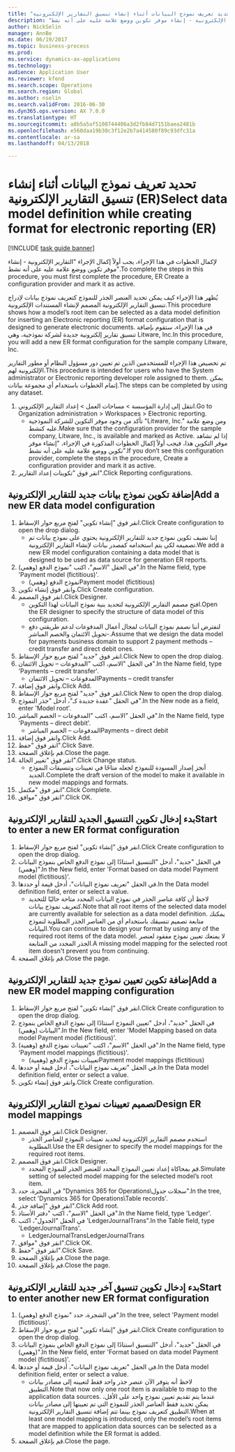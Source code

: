 ```yaml
--- 
title: "تحديد تعريف نموذج البيانات أثناء إنشاء تنسيق التقارير الإلكترونية (ER)"
description: "لإكمال الخطوات في هذا الإجراء، يجب أولاً إكمال الإجراء \"التقارير الإلكترونية - إنشاء موفر تكوين ووضع علامة عليه على أنه نشط‬\"."
author: NickSelin
manager: AnnBe
ms.date: 06/19/2017
ms.topic: business-process
ms.prod: 
ms.service: dynamics-ax-applications
ms.technology: 
audience: Application User
ms.reviewer: kfend
ms.search.scope: Operations
ms.search.region: Global
ms.author: nselin
ms.search.validFrom: 2016-06-30
ms.dyn365.ops.version: AX 7.0.0
ms.translationtype: HT
ms.sourcegitcommit: a8b5a5af5108744406a3d2fb84d7151baea2481b
ms.openlocfilehash: e560daa19b30c3f12e2b7a414580f89c93dfc31a
ms.contentlocale: ar-sa
ms.lasthandoff: 04/13/2018

---
```

# <a name="select-data-model-definition-while-creating-format-for-electronic-reporting-er"></a><span data-ttu-id="91d95-103">تحديد تعريف نموذج البيانات أثناء إنشاء تنسيق التقارير الإلكترونية (ER)</span><span class="sxs-lookup"><span data-stu-id="91d95-103">Select data model definition while creating format for electronic reporting (ER)</span></span>

[!INCLUDE [task guide banner](../../includes/task-guide-banner.md)]

<span data-ttu-id="91d95-104">لإكمال الخطوات في هذا الإجراء، يجب أولاً إكمال الإجراء "التقارير الإلكترونية - إنشاء موفر تكوين ووضع علامة عليه على أنه نشط‬".</span><span class="sxs-lookup"><span data-stu-id="91d95-104">To complete the steps in this procedure, you must first complete the procedure, ER Create a configuration provider and mark it as active.</span></span> 

<span data-ttu-id="91d95-105">يُظهر هذا الإجراء كيف يمكن تحديد العنصر الجذر للنموذج كتعريف نموذج بيانات لإدراج تنسيق التقارير الإلكترونية المصمم لإنشاء المستندات الإلكترونية.</span><span class="sxs-lookup"><span data-stu-id="91d95-105">This procedure shows how a model’s root item can be selected as a data model definition for inserting an Electronic reporting (ER) format configuration that is designed to generate electronic documents.</span></span> <span data-ttu-id="91d95-106">في هذا الإجراء، ستقوم بإضافة تنسيق تقارير إلكترونية جديدة لشركة نموذجية، وهي Litware, Inc.</span><span class="sxs-lookup"><span data-stu-id="91d95-106">In this procedure, you will add a new ER format configuration for the sample company Litware, Inc.</span></span> 

<span data-ttu-id="91d95-107">تم تخصيص هذا الإجراء للمستخدمين الذين تم تعيين دور مسؤول النظام أو مطور التقارير الإلكترونية لهم.</span><span class="sxs-lookup"><span data-stu-id="91d95-107">This procedure is intended for users who have the System administrator or Electronic reporting developer role assigned to them.</span></span> <span data-ttu-id="91d95-108">يمكن إتمام الخطوات باستخدام أي مجموعة بيانات.</span><span class="sxs-lookup"><span data-stu-id="91d95-108">The steps can be completed by using any dataset.</span></span>

1. <span data-ttu-id="91d95-109">انتقل إلى إدارة المؤسسة > مساحات العمل‬ > إعداد التقارير الإلكتروني‬.</span><span class="sxs-lookup"><span data-stu-id="91d95-109">Go to Organization administration > Workspaces > Electronic reporting.</span></span>
    * <span data-ttu-id="91d95-110">تأكد من وجود موفر التكوين للشركة النموذجية "Litware, Inc." ومن وضع علامة عليه كنشط.</span><span class="sxs-lookup"><span data-stu-id="91d95-110">Make sure that the configuration provider for the sample company, Litware, Inc., is available and marked as Active.</span></span> <span data-ttu-id="91d95-111">إذا لم تشاهد موفر التكوين هذا، فيجب أولاً إكمال الخطوات المذكورة في الإجراء، "إنشاء موفر تكوين ووضع علامة عليه على أنه نشط‬".</span><span class="sxs-lookup"><span data-stu-id="91d95-111">If you don’t see this configuration provider, complete the steps in the procedure, Create a configuration provider and mark it as active.</span></span>  
2. <span data-ttu-id="91d95-112">انقر فوق "تكوينات إعداد التقارير‬".</span><span class="sxs-lookup"><span data-stu-id="91d95-112">Click Reporting configurations.</span></span>

## <a name="add-a-new-er-data-model-configuration"></a><span data-ttu-id="91d95-113">إضافة تكوين نموذج بيانات جديد للتقارير الإلكترونية</span><span class="sxs-lookup"><span data-stu-id="91d95-113">Add a new ER data model configuration</span></span>
1. <span data-ttu-id="91d95-114">انقر فوق "إنشاء تكوين" لفتح مربع حوار الإسقاط‬.</span><span class="sxs-lookup"><span data-stu-id="91d95-114">Click Create configuration to open the drop dialog.</span></span>
    * <span data-ttu-id="91d95-115">إننا نضيف تكوين نموذج جديد للتقارير الإلكترونية يحتوي على نموذج بيانات تم تصميمه لكي يتم استخدامه كمصدر بيانات لإنشاء التقارير الإلكترونية.</span><span class="sxs-lookup"><span data-stu-id="91d95-115">We add a new ER model configuration containing a data model that is designed to be used as data source for generation ER reports.</span></span>  
2. <span data-ttu-id="91d95-116">في الحقل "الاسم"، اكتب "نموذج الدفع (وهمي)".</span><span class="sxs-lookup"><span data-stu-id="91d95-116">In the Name field, type 'Payment model (fictitious)'.</span></span>
    * <span data-ttu-id="91d95-117">نموذج الدفع (وهمي)</span><span class="sxs-lookup"><span data-stu-id="91d95-117">Payment model (fictitious)</span></span>  
3. <span data-ttu-id="91d95-118">وانقر فوق إنشاء تكوين.</span><span class="sxs-lookup"><span data-stu-id="91d95-118">Click Create configuration.</span></span>
4. <span data-ttu-id="91d95-119">انقر فوق المصمم.</span><span class="sxs-lookup"><span data-stu-id="91d95-119">Click Designer.</span></span>
    * <span data-ttu-id="91d95-120">افتح مصمم التقارير الإلكترونية لتحديد بنية نموذج البيانات لهذا التكوين.</span><span class="sxs-lookup"><span data-stu-id="91d95-120">Open the ER designer to specify the structure of data model of this configuration.</span></span>  
    * <span data-ttu-id="91d95-121">لنفترض أننا نصمم نموذج البيانات لمجال أعمال المدفوعات لدعم طريقتي دفع -تحويل الائتمان والخصم المباشر.</span><span class="sxs-lookup"><span data-stu-id="91d95-121">Assume that we design the data model for payments business domain to support 2 payment methods – credit transfer and direct debit ones.</span></span>  
5. <span data-ttu-id="91d95-122">انقر فوق "جديد" لفتح مربع حوار الإسقاط‬.</span><span class="sxs-lookup"><span data-stu-id="91d95-122">Click New to open the drop dialog.</span></span>
6. <span data-ttu-id="91d95-123">في الحقل "الاسم، اكتب "المدفوعات – تحويل الائتمان‬".</span><span class="sxs-lookup"><span data-stu-id="91d95-123">In the Name field, type 'Payments – credit transfer'.</span></span>
    * <span data-ttu-id="91d95-124">المدفوعات – تحويل الائتمان</span><span class="sxs-lookup"><span data-stu-id="91d95-124">Payments – credit transfer</span></span>  
7. <span data-ttu-id="91d95-125">وانقر فوق إضافة.</span><span class="sxs-lookup"><span data-stu-id="91d95-125">Click Add.</span></span>
8. <span data-ttu-id="91d95-126">انقر فوق "جديد" لفتح مربع حوار الإسقاط‬.</span><span class="sxs-lookup"><span data-stu-id="91d95-126">Click New to open the drop dialog.</span></span>
9. <span data-ttu-id="91d95-127">في الحقل "عقدة جديدة كـ‬"، أدخل "جذر النموذج‬".</span><span class="sxs-lookup"><span data-stu-id="91d95-127">In the New node as a field, enter 'Model root'.</span></span>
10. <span data-ttu-id="91d95-128">في الحقل "الاسم، اكتب "المدفوعات – الخصم المباشر‬".</span><span class="sxs-lookup"><span data-stu-id="91d95-128">In the Name field, type 'Payments – direct debit'.</span></span>
    * <span data-ttu-id="91d95-129">المدفوعات – الخصم المباشر</span><span class="sxs-lookup"><span data-stu-id="91d95-129">Payments – direct debit</span></span>  
11. <span data-ttu-id="91d95-130">وانقر فوق إضافة.</span><span class="sxs-lookup"><span data-stu-id="91d95-130">Click Add.</span></span>
12. <span data-ttu-id="91d95-131">انقر فوق "حفظ".</span><span class="sxs-lookup"><span data-stu-id="91d95-131">Click Save.</span></span>
13. <span data-ttu-id="91d95-132">قم بإغلاق الصفحة.</span><span class="sxs-lookup"><span data-stu-id="91d95-132">Close the page.</span></span>
14. <span data-ttu-id="91d95-133">انقر فوق "تغيير الحالة".</span><span class="sxs-lookup"><span data-stu-id="91d95-133">Click Change status.</span></span>
    * <span data-ttu-id="91d95-134">أنجز إصدار المسودة للنموذج لجعله متاحًا في تعيينات وتنسيقات النموذج الجديد.</span><span class="sxs-lookup"><span data-stu-id="91d95-134">Complete the draft version of the model to make it available in new model mappings and formats.</span></span>  
15. <span data-ttu-id="91d95-135">انقر فوق "مكتمل".</span><span class="sxs-lookup"><span data-stu-id="91d95-135">Click Complete.</span></span>
16. <span data-ttu-id="91d95-136">انقر فوق "موافق".</span><span class="sxs-lookup"><span data-stu-id="91d95-136">Click OK.</span></span>

## <a name="start-to-enter-a-new-er-format-configuration"></a><span data-ttu-id="91d95-137">بدء إدخال تكوين التنسيق الجديد للتقارير الإلكترونية</span><span class="sxs-lookup"><span data-stu-id="91d95-137">Start to enter a new ER format configuration</span></span>
1. <span data-ttu-id="91d95-138">انقر فوق "إنشاء تكوين" لفتح مربع حوار الإسقاط‬.</span><span class="sxs-lookup"><span data-stu-id="91d95-138">Click Create configuration to open the drop dialog.</span></span>
2. <span data-ttu-id="91d95-139">في الحقل "جديد"، أدخل "التنسيق استنادًا إلى نموذج الدفع الخاص بنموذج البيانات (وهمي)".</span><span class="sxs-lookup"><span data-stu-id="91d95-139">In the New field, enter 'Format based on data model Payment model (fictitious)'.</span></span>
3. <span data-ttu-id="91d95-140">في الحقل "تعريف نموذج البيانات"، أدخل قيمة أو حددها.</span><span class="sxs-lookup"><span data-stu-id="91d95-140">In the Data model definition field, enter or select a value.</span></span>
    * <span data-ttu-id="91d95-141">لاحظ أن كافة عناصر الجذر في نموذج البيانات المحدد متاحة حاليًا للتحديد كتعريف نموذج بيانات.</span><span class="sxs-lookup"><span data-stu-id="91d95-141">Note that all root items of the selected data model are currently available for selection as a data model definition.</span></span> <span data-ttu-id="91d95-142">يمكنك متابعة تصميم تنسيقك باستخدام أي من العناصر الجذر المطلوبة لنموذج البيانات.</span><span class="sxs-lookup"><span data-stu-id="91d95-142">You can continue to design your format by using any of the required root items of the data model.</span></span> <span data-ttu-id="91d95-143">لا يمنعك تعيين نموذج مفقود لعنصر الجذر المحدد من المتابعة.</span><span class="sxs-lookup"><span data-stu-id="91d95-143">A missing model mapping for the selected root item doesn't prevent you from continuing.</span></span>  
4. <span data-ttu-id="91d95-144">قم بإغلاق الصفحة.</span><span class="sxs-lookup"><span data-stu-id="91d95-144">Close the page.</span></span>

## <a name="add-a-new-er-model-mapping-configuration"></a><span data-ttu-id="91d95-145">إضافة تكوين تعيين نموذج جديد للتقارير الإلكترونية</span><span class="sxs-lookup"><span data-stu-id="91d95-145">Add a new ER model mapping configuration</span></span>
1. <span data-ttu-id="91d95-146">انقر فوق "إنشاء تكوين" لفتح مربع حوار الإسقاط‬.</span><span class="sxs-lookup"><span data-stu-id="91d95-146">Click Create configuration to open the drop dialog.</span></span>
2. <span data-ttu-id="91d95-147">في الحقل "جديد"، أدخل "تعيين النموذج استنادًا إلى نموذج الدفع الخاص بنموذج البيانات (وهمي)".</span><span class="sxs-lookup"><span data-stu-id="91d95-147">In the New field, enter 'Model Mapping based on data model Payment model (fictitious)'.</span></span>
3. <span data-ttu-id="91d95-148">في الحقل "الاسم"، اكتب "تعيينات نموذج الدفع (وهمية)‬".</span><span class="sxs-lookup"><span data-stu-id="91d95-148">In the Name field, type 'Payment model mappings (fictitious)'.</span></span>
    * <span data-ttu-id="91d95-149">تعيينات نموذج الدفع (وهمية)</span><span class="sxs-lookup"><span data-stu-id="91d95-149">Payment model mappings (fictitious)</span></span>  
4. <span data-ttu-id="91d95-150">في الحقل "تعريف نموذج البيانات"، أدخل قيمة أو حددها.</span><span class="sxs-lookup"><span data-stu-id="91d95-150">In the Data model definition field, enter or select a value.</span></span>
5. <span data-ttu-id="91d95-151">وانقر فوق إنشاء تكوين.</span><span class="sxs-lookup"><span data-stu-id="91d95-151">Click Create configuration.</span></span>

## <a name="design-er-model-mappings"></a><span data-ttu-id="91d95-152">تصميم تعيينات نموذج التقارير الإلكترونية</span><span class="sxs-lookup"><span data-stu-id="91d95-152">Design ER model mappings</span></span>
1. <span data-ttu-id="91d95-153">انقر فوق المصمم.</span><span class="sxs-lookup"><span data-stu-id="91d95-153">Click Designer.</span></span>
    * <span data-ttu-id="91d95-154">استخدم مصمم التقارير الإلكترونية لتحديد تعيينات النموذج للعناصر الجذر المطلوبة.</span><span class="sxs-lookup"><span data-stu-id="91d95-154">Use the ER designer to specify the model mappings for the required root items.</span></span>  
2. <span data-ttu-id="91d95-155">انقر فوق المصمم.</span><span class="sxs-lookup"><span data-stu-id="91d95-155">Click Designer.</span></span>
    * <span data-ttu-id="91d95-156">قم بمحاكاة إعداد تعيين النموذج المحدد للعنصر الجذر للنموذج المحدد.</span><span class="sxs-lookup"><span data-stu-id="91d95-156">Simulate setting of selected model mapping for the selected model’s root item.</span></span>  
3. <span data-ttu-id="91d95-157">في الشجرة، حدد "Dynamics 365 for Operations\سجلات جدول".</span><span class="sxs-lookup"><span data-stu-id="91d95-157">In the tree, select 'Dynamics 365 for Operations\Table records'.</span></span>
4. <span data-ttu-id="91d95-158">انقر فوق "إضافة جذر".</span><span class="sxs-lookup"><span data-stu-id="91d95-158">Click Add root.</span></span>
5. <span data-ttu-id="91d95-159">في الحقل "الاسم"، اكتب "دفتر الأستاذ".</span><span class="sxs-lookup"><span data-stu-id="91d95-159">In the Name field, type 'Ledger'.</span></span>
6. <span data-ttu-id="91d95-160">في الحقل "الجدول"، اكتب 'LedgerJournalTrans".</span><span class="sxs-lookup"><span data-stu-id="91d95-160">In the Table field, type 'LedgerJournalTrans'.</span></span>
    * <span data-ttu-id="91d95-161">LedgerJournalTrans</span><span class="sxs-lookup"><span data-stu-id="91d95-161">LedgerJournalTrans</span></span>  
7. <span data-ttu-id="91d95-162">انقر فوق "موافق".</span><span class="sxs-lookup"><span data-stu-id="91d95-162">Click OK.</span></span>
8. <span data-ttu-id="91d95-163">انقر فوق "حفظ".</span><span class="sxs-lookup"><span data-stu-id="91d95-163">Click Save.</span></span>
9. <span data-ttu-id="91d95-164">قم بإغلاق الصفحة.</span><span class="sxs-lookup"><span data-stu-id="91d95-164">Close the page.</span></span>
10. <span data-ttu-id="91d95-165">قم بإغلاق الصفحة.</span><span class="sxs-lookup"><span data-stu-id="91d95-165">Close the page.</span></span>

## <a name="start-to-enter-another-new-er-format-configuration"></a><span data-ttu-id="91d95-166">بدء إدخال تكوين تنسيق آخر جديد للتقارير الإلكترونية</span><span class="sxs-lookup"><span data-stu-id="91d95-166">Start to enter another new ER format configuration</span></span>
1. <span data-ttu-id="91d95-167">في الشجرة، حدد "نموذج الدفع (وهمي)‬".</span><span class="sxs-lookup"><span data-stu-id="91d95-167">In the tree, select 'Payment model (fictitious)'.</span></span>
2. <span data-ttu-id="91d95-168">انقر فوق "إنشاء تكوين" لفتح مربع حوار الإسقاط‬.</span><span class="sxs-lookup"><span data-stu-id="91d95-168">Click Create configuration to open the drop dialog.</span></span>
3. <span data-ttu-id="91d95-169">في الحقل "جديد"، أدخل "التنسيق استنادًا إلى نموذج الدفع الخاص بنموذج البيانات (وهمي)".</span><span class="sxs-lookup"><span data-stu-id="91d95-169">In the New field, enter 'Format based on data model Payment model (fictitious)'.</span></span>
4. <span data-ttu-id="91d95-170">في الحقل "تعريف نموذج البيانات"، أدخل قيمة أو حددها.</span><span class="sxs-lookup"><span data-stu-id="91d95-170">In the Data model definition field, enter or select a value.</span></span>
    * <span data-ttu-id="91d95-171">لاحظ أنه يتوفر الآن عنصر جذر واحد فقط لتعيينه إلى مصادر بيانات التطبيق.</span><span class="sxs-lookup"><span data-stu-id="91d95-171">Note that now only one root item is available to map to the application data sources.</span></span> <span data-ttu-id="91d95-172">عندما يتم تقديم تعيين نموذج واحد على الأقل، يمكن تحديد فقط العناصر الجذر للنموذج التي تم تعيينها إلى مصادر بيانات التطبيق كتعريف نموذج بينما تتم إضافة تنسيق التقارير الإلكترونية.</span><span class="sxs-lookup"><span data-stu-id="91d95-172">When at least one model mapping is introduced, only the model’s root items that are mapped to application data sources can be selected as a model definition while the ER format is added.</span></span>   
5. <span data-ttu-id="91d95-173">قم بإغلاق الصفحة.</span><span class="sxs-lookup"><span data-stu-id="91d95-173">Close the page.</span></span>


